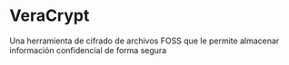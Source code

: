 [Title]: # (VeraCrypt)
[Order]: # (129)

# VeraCrypt

Una herramienta de cifrado de archivos FOSS que le permite almacenar información confidencial de forma segura
